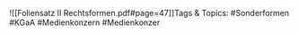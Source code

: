 
![[Foliensatz II Rechtsformen.pdf#page=47]]Tags & Topics:
   #Sonderformen
   #KGaA
   #Medienkonzern
   #Medienkonzer